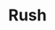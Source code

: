 ---
title: "Rush"
summary: "Rush was a Canadian rock band that primarily comprised Geddy Lee , Alex Lifeson , and Neil Peart . The band formed in Toronto in 1968 with Lifeson, drummer John Rutsey, and bass guitarist/vocalist Jeff Jones, whom Lee immediately replaced. After Lee joined, the band went through several line-ups before arriving at its classic power trio line-up with the addition of Peart in July 1974, who replaced Rutsey four months after the release of their self-titled debut album; this line-up remained intact for the remainder of the band's career.
Rush achieved commercial success in the 1970s with Fly by Night , 2112 , A Farewell to Kings and Hemispheres . The band's popularity continued throughout the 1980s and 1990s, with albums charting highly in Canada, the US and the UK, including Permanent Waves , Moving Pictures , Signals , Grace Under Pressure and Counterparts . Rush continued to record and perform until 1997, after which the band entered a four-year hiatus due to personal tragedies in Peart's life. The trio regrouped in 2001 and released three more studio albums: Vapor Trails , Snakes & Arrows , and Clockwork Angels . Rush ceased touring at the end of 2015, and Lifeson announced in January 2018 that the band would not continue, which was cemented by Peart's death from glioblastoma, a type of brain cancer, on January 7, 2020, at the age of 67.Rush were known for their musicianship, complex compositions and eclectic lyrical motifs drawing heavily on science fiction, fantasy and philosophy. The band's style changed over the years, from a blues-inspired hard rock beginning, later moving into progressive rock, then a period in the 1980s marked by heavy use of synthesizers, before returning to guitar-driven hard rock at the end of the 1980s. Their final work from 2012, marked a return to progressive rock. The members of Rush have been acknowledged as some of the most proficient players on their respective instruments, with each winning numerous awards in magazine readers' polls over the years.
As of 2022, Rush ranks 84th in the U.S. with sales of 26 million albums and industry sources estimate their total worldwide album sales at over 42 million. Rush has been awarded 14 platinum and 3 multi-platinum albums in the US plus 17 platinum albums in Canada. Rush was nominated for seven Grammy Awards, won several Juno Awards, and won an International Achievement Award at the 2009 SOCAN Awards. The band was inducted into the Canadian Music Hall of Fame in 1994 and the Rock and Roll Hall of Fame in 2013."
image: "rush.jpg"
apple_music_artist_url: "https://music.apple.com/gb/artist/rush/50526"
wikipedia_url: "https://en.wikipedia.org/wiki/Rush_(band)"
---